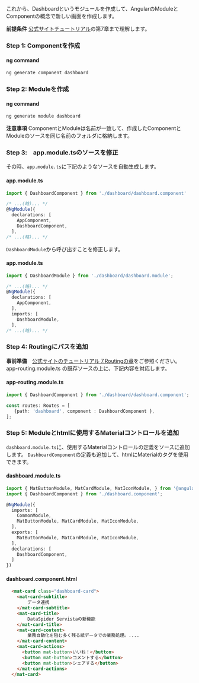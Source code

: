 
これから、Dashboardというモジュールを作成して、AngularのModuleとComponentの概念で新しい画面を作成します。

**前提条件** [公式サイトチュートリアル](https://angular.io/tutorial/)の第7章まで理解します。

### Step 1:  Componentを作成

#### ng command
```bash
ng generate component dashboard
```

### Step 2:  Moduleを作成
#### ng command
```bash
ng generate module dashboard
```

**注意事項** ComponentとModuleは名前が一致して、作成したComponentとModuleのソースを同じ名前のフォルダに格納します。

### Step 3:　app.module.tsのソースを修正 

その時、`app.module.ts`に下記のようなソースを自動生成します。
#### app.module.ts
```ts
import { DashboardComponent } from './dashboard/dashboard.component'

/* ...(略)... */
@NgModule({
  declarations: [    
    AppComponent,
    DashboardComponent,  
  ],
/* ...(略)... */
```

`DashboardModule`から呼び出すことを修正します。
#### app.module.ts
```ts
import { DashboardModule } from './dashboard/dashboard.module';

/* ...(略)... */
@NgModule({
  declarations: [    
    AppComponent,  
  ],
  imports: [
    DashboardModule,
  ],
/* ...(略)... */
```

### Step 4: Routingにパスを追加
**事前準備**　[公式サイトのチュートリアル 7.Routingの章](https://angular.io/tutorial/toh-pt5)をご参照ください。
app-routing.module.ts の既存ソースの上に、下記内容を対応します。

#### app-routing.module.ts
```ts
import { DashboardComponent } from './dashboard/dashboard.component';

const routes: Routes = [
   {path: 'dashboard', component : DashboardComponent },
];
```

### Step 5: Moduleとhtmlに使用するMaterialコントロールを追加

`dashboard.module.ts`に、使用するMaterialコントロールの定義をソースに追加します。
`DashboardComponent`の定義も追加して、htmlにMaterialのタグを使用できます。

#### dashboard.module.ts
```ts
import { MatButtonModule, MatCardModule, MatIconModule, } from '@angular/material';
import { DashboardComponent } from './dashboard.component';

@NgModule({
  imports: [
    CommonModule,
    MatButtonModule, MatCardModule, MatIconModule,
  ],
  exports: [
    MatButtonModule, MatCardModule, MatIconModule,
  ],
  declarations: [
    DashboardComponent,
  ]
})
```

#### dashboard.component.html

```html
  <mat-card class="dashboard-card">
    <mat-card-subtitle>
        データ連携
    </mat-card-subtitle>
    <mat-card-title>
        DataSpider Servistaの新機能
    </mat-card-title>
    <mat-card-content>
        業務自動化を阻む多く残る紙データでの業務処理。....  
    </mat-card-content>
    <mat-card-actions>
      <button mat-button>いいね！</button>
      <button mat-button>コメントする</button>
      <button mat-button>シェアする</button>
    </mat-card-actions>
  </mat-card>
```